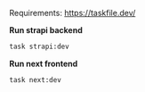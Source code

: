 Requirements: https://taskfile.dev/

**Run strapi backend**

```bash
task strapi:dev
```

**Run next frontend**
```bash
task next:dev
```
